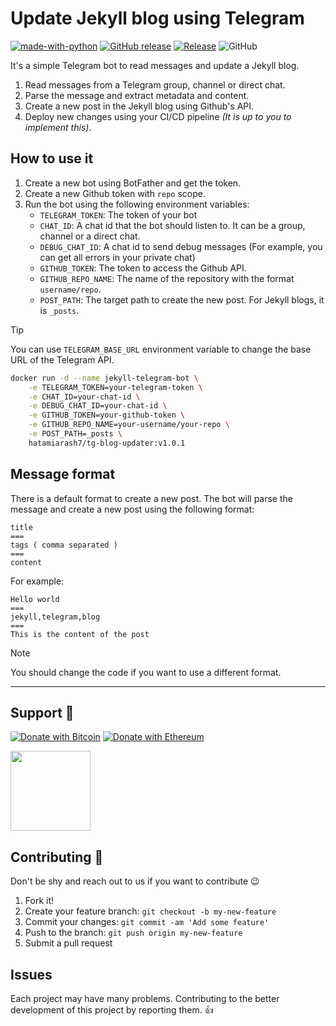 # Update Jekyll blog using Telegram

[![made-with-python](https://img.shields.io/badge/Made%20with-Python-1f425f.svg)](https://www.python.org/) [![GitHub release](https://img.shields.io/github/release/hatamiarash7/tg-blog-updater.svg)](https://GitHub.com/hatamiarash7/tg-blog-updater/releases/) [![Release](https://github.com/hatamiarash7/tg-blog-updater/actions/workflows/release.yml/badge.svg)](https://github.com/hatamiarash7/tg-blog-updater/actions/workflows/release.yml) ![GitHub](https://img.shields.io/github/license/hatamiarash7/tg-blog-updater)

It's a simple Telegram bot to read messages and update a Jekyll blog.

1. Read messages from a Telegram group, channel or direct chat.
2. Parse the message and extract metadata and content.
3. Create a new post in the Jekyll blog using Github's API.
4. Deploy new changes using your CI/CD pipeline *(It is up to you to implement this)*.

## How to use it

1. Create a new bot using BotFather and get the token.
2. Create a new Github token with `repo` scope.
3. Run the bot using the following environment variables:
    - `TELEGRAM_TOKEN`: The token of your bot
    - `CHAT_ID`: A chat id that the bot should listen to. It can be a group, channel or a direct chat.
    - `DEBUG_CHAT_ID`: A chat id to send debug messages (For example, you can get all errors in your private chat)
    - `GITHUB_TOKEN`: The token to access the Github API.
    - `GITHUB_REPO_NAME`: The name of the repository with the format `username/repo`.
    - `POST_PATH`: The target path to create the new post. For Jekyll blogs, it is `_posts`.

> [!TIP]
> You can use `TELEGRAM_BASE_URL` environment variable to change the base URL of the Telegram API.

```bash
docker run -d --name jekyll-telegram-bot \
    -e TELEGRAM_TOKEN=your-telegram-token \
    -e CHAT_ID=your-chat-id \
    -e DEBUG_CHAT_ID=your-chat-id \
    -e GITHUB_TOKEN=your-github-token \
    -e GITHUB_REPO_NAME=your-username/your-repo \
    -e POST_PATH=_posts \
    hatamiarash7/tg-blog-updater:v1.0.1
```

## Message format

There is a default format to create a new post. The bot will parse the message and create a new post using the following format:

```text
title
===
tags ( comma separated )
===
content
```

For example:

```text
Hello world
===
jekyll,telegram,blog
===
This is the content of the post
```

> [!NOTE]
> You should change the code if you want to use a different format.

---

## Support 💛

[![Donate with Bitcoin](https://img.shields.io/badge/Bitcoin-bc1qmmh6vt366yzjt3grjxjjqynrrxs3frun8gnxrz-orange)](https://donatebadges.ir/donate/Bitcoin/bc1qmmh6vt366yzjt3grjxjjqynrrxs3frun8gnxrz) [![Donate with Ethereum](https://img.shields.io/badge/Ethereum-0x0831bD72Ea8904B38Be9D6185Da2f930d6078094-blueviolet)](https://donatebadges.ir/donate/Ethereum/0x0831bD72Ea8904B38Be9D6185Da2f930d6078094)

<div><a href="https://payping.ir/@hatamiarash7"><img src="https://cdn.payping.ir/statics/Payping-logo/Trust/blue.svg" height="128" width="128"></a></div>

## Contributing 🤝

Don't be shy and reach out to us if you want to contribute 😉

1. Fork it!
2. Create your feature branch: `git checkout -b my-new-feature`
3. Commit your changes: `git commit -am 'Add some feature'`
4. Push to the branch: `git push origin my-new-feature`
5. Submit a pull request

## Issues

Each project may have many problems. Contributing to the better development of this project by reporting them. 👍
